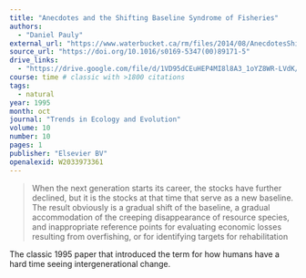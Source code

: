 ```yaml
---
title: "Anecdotes and the Shifting Baseline Syndrome of Fisheries"
authors:
  - "Daniel Pauly"
external_url: "https://www.waterbucket.ca/rm/files/2014/08/AnecdotesShiftingBaselineSyndromeFisheries-_1995.pdf"
source_url: "https://doi.org/10.1016/s0169-5347(00)89171-5"
drive_links:
  - "https://drive.google.com/file/d/1VD95dCEuHEP4MI8l8A3_1oYZ8WR-LVdK/view?usp=drivesdk"
course: time # classic with >1800 citations
tags:
  - natural
year: 1995
month: oct
journal: "Trends in Ecology and Evolution"
volume: 10
number: 10
pages: 1
publisher: "Elsevier BV"
openalexid: W2033973361
---
```


> When the next generation starts its career, the stocks have further declined, but it is
the stocks at that time that serve as a new
baseline. The result obviously is a gradual
shift of the baseline, a gradual accommodation of the creeping disappearance of
resource species, and inappropriate reference points for evaluating economic losses
resulting from overfishing, or for identifying targets for rehabilitation

The classic 1995 paper that introduced the term for how humans have a hard time seeing intergenerational change.
